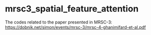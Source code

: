 # mrsc3_spatial_feature_attention
The codes related to the paper presented in MRSC-3: https://dobnik.net/simon/events/mrsc-3/mrsc-4-ghanimifard-et-al.pdf
